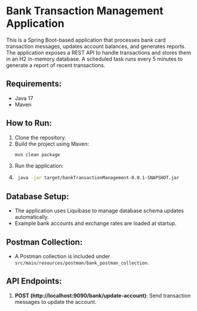 # Bank Transaction Management Application

This is a Spring Boot-based application that processes bank card transaction messages, updates account balances, and generates reports. The application exposes a REST API to handle transactions and stores them in an H2 in-memory database. A scheduled task runs every 5 minutes to generate a report of recent transactions.

## Requirements:
- Java 17
- Maven

## How to Run:
1. Clone the repository.
2. Build the project using Maven:
   ```bash
   mvn clean package
3. Run the application:
4.  ```bash
     java -jar target/bankTransactionManagement-0.0.1-SNAPSHOT.jar

## Database Setup:
- The application uses Liquibase to manage database schema updates automatically.
- Example bank accounts and exchange rates are loaded at startup.

## Postman Collection:
- A Postman collection is included under `src/main/resources/postman/bank_postman_collection`.

## API Endpoints:
1. **POST (http://localhost:9090/bank/update-account)**: Send transaction messages to update the account.

